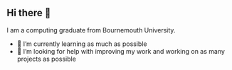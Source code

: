 ## Hi there 👋

I am a computing graduate from Bournemouth University.

- 🌱 I’m currently learning as much as possible
- 🤔 I’m looking for help with improving my work and working on as many projects as possible

<!--
**CallumCha/CallumCha** is a ✨ _special_ ✨ repository because its `README.md` (this file) appears on your GitHub profile.

Here are some ideas to get you started:

- 🔭 I’m currently working on ...
- 🌱 I’m currently learning ...
- 👯 I’m looking to collaborate on ...
- 🤔 I’m looking for help with ...
- 💬 Ask me about ...
- 📫 How to reach me: ...
- 😄 Pronouns: ...
- ⚡ Fun fact: ...
-->
